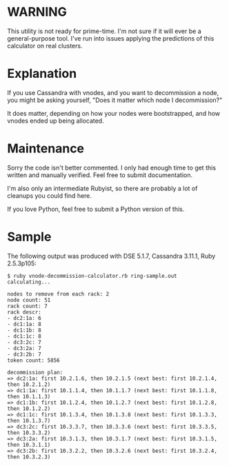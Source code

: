 WARNING
===

This utility is not ready for prime-time.  I'm not sure if it will ever be a
general-purpose tool.  I've run into issues applying the predictions of this
calculator on real clusters.

Explanation
===

If you use Cassandra with vnodes, and you want to decommission a node, you
might be asking yourself, "Does it matter which node I decommission?"

It does matter, depending on how your nodes were bootstrapped, and how vnodes
ended up being allocated.

Maintenance
===

Sorry the code isn't better commented.  I only had enough time to get this
written and manually verified.  Feel free to submit documentation.

I'm also only an intermediate Rubyist, so there are probably a lot of cleanups
you could find here.

If you love Python, feel free to submit a Python version of this.

Sample
===

The following output was produced with DSE 5.1.7, Cassandra 3.11.1, Ruby 2.5.3p105:
```
$ ruby vnode-decommission-calculator.rb ring-sample.out 
calculating...

nodes to remove from each rack: 2
node count: 51
rack count: 7
rack descr:
- dc2:1a: 6
- dc1:1a: 8
- dc1:1b: 8
- dc1:1c: 8
- dc3:2c: 7
- dc3:2a: 7
- dc3:2b: 7
token count: 5856

decommission plan:
=> dc2:1a: first 10.2.1.6, then 10.2.1.5 (next best: first 10.2.1.4, then 10.2.1.2)
=> dc1:1a: first 10.1.1.4, then 10.1.1.7 (next best: first 10.1.1.8, then 10.1.1.3)
=> dc1:1b: first 10.1.2.4, then 10.1.2.7 (next best: first 10.1.2.8, then 10.1.2.2)
=> dc1:1c: first 10.1.3.4, then 10.1.3.8 (next best: first 10.1.3.3, then 10.1.3.7)
=> dc3:2c: first 10.3.3.7, then 10.3.3.6 (next best: first 10.3.3.5, then 10.3.3.2)
=> dc3:2a: first 10.3.1.3, then 10.3.1.7 (next best: first 10.3.1.5, then 10.3.1.1)
=> dc3:2b: first 10.3.2.2, then 10.3.2.6 (next best: first 10.3.2.4, then 10.3.2.3)
```
